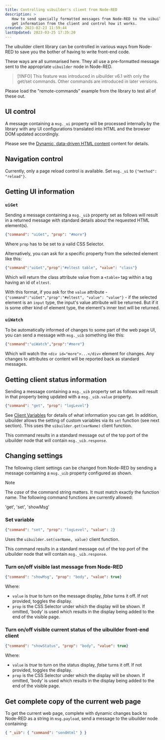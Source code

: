 ```yaml
---
title: Controlling uibuilder's client from Node-RED
description: >
   How to send specially formatted messages from Node-RED to the uibuilder node that
   get information from the client and control how it works.
created: 2023-02-23 11:59:44
lastUpdated: 2023-03-25 17:35:20
---
```


The uibuilder client library can be controlled in various ways from Node-RED to save you the bother of having to write front-end code.

These ways are all summarised here. They all use a pre-formatted message sent to the appropriate `uibuilder` node in Node-RED.

> [!INFO]
> This feature was introduced in uibuilder v6.1 with only the get/set commands. Other commands are introduced in later versions.

Please load the "remote-commands" example from the library to test all of these out.

## UI control

A message containing a `msg._ui` property will be processed internally by the library with any UI configurations translated into HTML and the browser DOM updated accordingly.

Please see the [Dynamic, data-driven HTML content](config-driven-ui.md) content for details.

## Navigation control

Currently, only a page reload control is available. Set `msg._ui` to `{"method": "reload"}`.

## Getting UI information

### `uiGet`

Sending a message containing a `msg._uib` property set as follows will result in a returned message with standard details about the requested HTML element(s).

```json
{"command": "uiGet", "prop": "#more"}
```

Where `prop` has to be set to a valid CSS Selector.

Alternatively, you can ask for a specific property from the selected element like this:

```json
{"command":"uiGet","prop":"#eltest table", "value": "class"}
```

Which will return the class attribute value from a `<table>` tag within a tag having an id of `eltest`.

With this format, if you ask for the `value` attribute - `{"command":"uiGet","prop":"#eltest", "value": "value"}` - if the selected element is an `input` type, the input's value attribute will be returned. But if it is some other kind of element type, the element's inner text will be returned.


### `uiWatch`

To be automatically informed of changes to some part of the web page UI, you can send a message with `msg._uib` something like this:

```json
{"command":"uiWatch","prop":"#more"}
```

Which will watch the `<div id="more">...</div>` element for changes. Any changes to attributes or content will be reported back as standard messages.


## Getting client status information

Sending a message containing a `msg._uib` property set as follows will result in that property being updated with a `msg._uib.value` property.

```json
{"command": "get", "prop": "logLevel"}
```

See [Client Variables](variables.md) for details of what information you can get. In addition, uibuilder allows the setting of custom variables via its `set` function (see next section). This uses the `uibuilder.get(varName)` client function.

This command results in a standard message out of the top port of the uibuilder node that will contain `msg._uib.response`.

## Changing settings

The following client settings can be changed from Node-RED by sending a message containing a `msg._uib` property configured as shown.

> [!NOTE]
> The _case_ of the command string matters. It must match exactly the function name. The following command functions are currently allowed:
> 
> 'get', 'set', 'showMsg'

### Set variable

```json
{"command": "set", "prop": "logLevel", "value": 2}
```

Uses the `uibuilder.set(varName, value)` client function.

This command results in a standard message out of the top port of the uibuilder node that will contain `msg._uib.response`.

### Turn on/off visible last message from Node-RED

```json
{"command": "showMsg", "prop": "body", "value": true}
```

Where:

- `value` is *true* to turn on the message display, *false* turns it off. If not provided, toggles the display.
- `prop` is the CSS Selector under which the display will be shown. If omitted, 'body' is used which results in the display being added to the end of the visible page.

### Turn on/off visible current status of the uibuilder front-end client

```json
{"command": "showStatus", "prop": "body", "value": true}
```

Where:

- `value` is *true* to turn on the status display, *false* turns it off. If not provided, toggles the display.
- `prop` is the CSS Selector under which the display will be shown. If omitted, 'body' is used which results in the display being added to the end of the visible page.


## Get complete copy of the current web page

To get the current web page, complete with dynamic changes back to Node-RED as a string in `msg.payload`, send a message to the uibuilder node containing:

```json
{ "_uib": { "command": "sendHtml" } }
```

